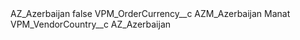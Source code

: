 <?xml version="1.0" encoding="UTF-8"?>
<CustomMetadata xmlns="http://soap.sforce.com/2006/04/metadata" xmlns:xsi="http://www.w3.org/2001/XMLSchema-instance" xmlns:xsd="http://www.w3.org/2001/XMLSchema">
    <label>AZ_Azerbaijan</label>
    <protected>false</protected>
    <values>
        <field>VPM_OrderCurrency__c</field>
        <value xsi:type="xsd:string">AZM_Azerbaijan Manat</value>
    </values>
    <values>
        <field>VPM_VendorCountry__c</field>
        <value xsi:type="xsd:string">AZ_Azerbaijan</value>
    </values>
</CustomMetadata>
